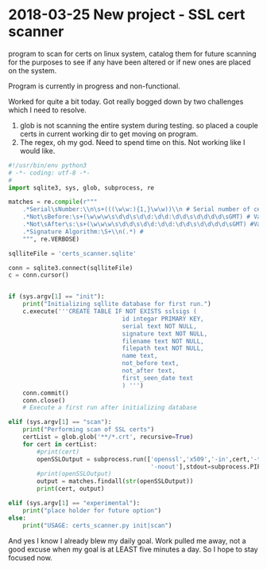# 2018-03-25 New project - SSL cert scanner

program to scan for certs on linux system, catalog them for future scanning for the purposes to 
see if any have been altered or if new ones are placed on the system.

Program is currently in progress and non-functional.

Worked for quite a bit today.   Got really bogged down by two challenges which I need to resolve.

1. glob is not scanning the entire system during testing.   so placed a couple certs in current 
working dir to get moving on program.
2. The regex, oh my god.   Need to spend time on this.  Not working like I would like.

```python
#!/usr/bin/env python3
# -*- coding: utf-8 -*-
#
import sqlite3, sys, glob, subprocess, re

matches = re.compile(r"""
    .*Serial\sNumber:\\n\s+(((\w\w:){1,}\w\w))\\n # Serial number of cert
    .*Not\sBefore:\s+(\w\w\w\s\d\d\s\d\d:\d\d:\d\d\s\d\d\d\d\sGMT) # Valid not before date
    .*Not\sAfter\s:\s+(\w\w\w\s\d\d\s\d\d:\d\d:\d\d\s\d\d\d\d\sGMT) #Valid not after date
    .*Signature Algorithm:\S+\\n(.*) # 
    """, re.VERBOSE)

sqlliteFile = 'certs_scanner.sqlite'

conn = sqlite3.connect(sqlliteFile)
c = conn.cursor()


if (sys.argv[1] == "init"):
    print("Initializing sqllite database for first run.")
    c.execute('''CREATE TABLE IF NOT EXISTS sslsigs (
                                id integar PRIMARY KEY,
                                serial text NOT NULL,
                                signature text NOT NULL,
                                filename text NOT NULL,
                                filepath text NOT NULL,
                                name text,
                                not_before text,
                                not_after text,
                                first_seen_date text
                                ) ''')
    conn.commit()
    conn.close()
    # Execute a first run after initializing database

elif (sys.argv[1] == "scan"):
    print("Performing scan of SSL certs")
    certList = glob.glob('**/*.crt', recursive=True)
    for cert in certList:
        #print(cert)
        openSSLOutput = subprocess.run(['openssl','x509','-in',cert,'-text',
                                        '-noout'],stdout=subprocess.PIPE)
        #print(openSSLOutput)
        output = matches.findall(str(openSSLOutput))
        print(cert, output)

elif (sys.argv[1] == "experimental"):
    print("place holder for future option")
else:
    print("USAGE: certs_scanner.py init|scan")
```


And yes I know I already blew my daily goal.   Work pulled me away, not a good excuse when my goal is at LEAST five 
minutes a day.  So I hope to stay focused now.
